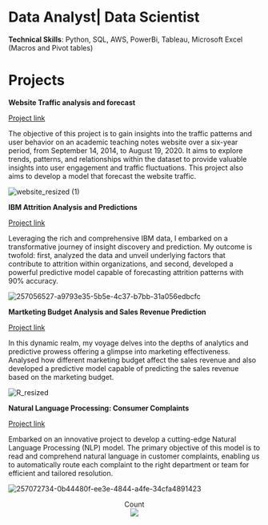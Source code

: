 # **Data Analyst| Data Scientist**

**Technical Skills**: Python, SQL, AWS, PowerBi, Tableau, Microsoft Excel (Macros and Pivot tables)

# **Projects**


**Website Traffic analysis and forecast**

[Project link](https://github.com/Tshifhumulo10/Website-Traffic-analysis-and-Forecast)

The objective of this project is to  gain insights into the traffic patterns and user behavior on an academic teaching notes website over a six-year period, from September 14, 2014, to August 19, 2020. It aims to explore trends, patterns, and relationships within the dataset to provide valuable insights into user engagement and traffic fluctuations. This project also aims to develop a model that forecast the website traffic. 


![website_resized (1)](https://github.com/Tshifhumulo10/Website-Traffic-analysis-and-Forecast/assets/115041717/f0e02225-8d02-4b7f-a578-bc23c089ea8f)


**IBM Attrition Analysis and Predictions**

[Project link](https://github.com/Tshifhumulo10/IBM-Employee-Attrition)

 Leveraging the rich and comprehensive IBM data, I embarked on a transformative journey of insight discovery and prediction. My outcome is twofold: first, analyzed the data and unveil underlying factors that contribute to attrition within organizations, and second, developed a powerful predictive model capable of forecasting attrition patterns with 90% accuracy. 

![257056527-a9793e35-5b5e-4c37-b7bb-31a056edbcfc](https://github.com/Tshifhumulo10/IBM-Employee-Attrition/assets/115041717/05f9da09-6c80-4684-a925-c677ca4052ff)

**Martketing Budget Analysis and Sales Revenue Prediction**

[Project link](https://github.com/Tshifhumulo10/Martketing-Analysis-and-Revenue-Prediction)

In this dynamic realm, my voyage delves into the depths of analytics and predictive prowess offering a glimpse into  marketing effectiveness. Analysed how different marketing budget affect the sales revenue and also developed a predictive model capable of predicting  the sales revenue based on the marketing budget. 

![R_resized](https://github.com/Tshifhumulo10/Consumer_Complaints_NLP/assets/115041717/3f5ce8de-55d9-4988-861b-48c56df02c24) 

**Natural Language Processing: Consumer Complaints**

[Project link](https://github.com/Tshifhumulo10/Consumer_Complaints_NLP)

Embarked on an innovative project to develop a cutting-edge Natural Language Processing (NLP) model. The primary objective of this model is to read and comprehend natural language in customer complaints, enabling us to automatically route each complaint to the right department or team for efficient and tailored resolution.

![257072734-0b44480f-ee3e-4844-a4fe-34cfa4891423](https://github.com/Tshifhumulo10/Consumer_Complaints_NLP/assets/115041717/5b37c3b8-e1a4-48d5-b397-e51e6bb3beac)


<p align='center'> 
  Count <br>
<img src="https://profile-counter.glitch.me/Tshifhumulo10/count.svg" />
</p>



